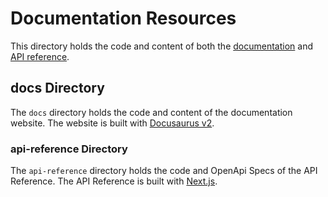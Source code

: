 # Documentation Resources

This directory holds the code and content of both the [documentation](https://docs.medusajs.com/) and [API reference](https://docs.medusajs.com/api/admin).

## docs Directory

The `docs` directory holds the code and content of the documentation website. The website is built with [Docusaurus v2](https://docusaurus.io/).

### api-reference Directory

The `api-reference` directory holds the code and OpenApi Specs of the API Reference. The API Reference is built with [Next.js](https://nextjs.org/).
